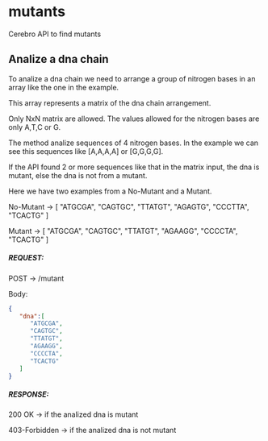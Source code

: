 # mutants
Cerebro API to find mutants
## Analize a dna chain
To analize a dna chain we need to arrange a group of nitrogen bases in an array like the one in the example.

This array represents a matrix of the dna chain arrangement.

Only NxN matrix are allowed. The values allowed for the nitrogen bases are only A,T,C or G.

The method analize sequences of 4 nitrogen bases. In the example we can see this sequences like [A,A,A,A] or [G,G,G,G].

If the API found 2 or more sequences like that in the matrix input, the dna is mutant, else the dna is not from a mutant.

Here we have two examples from a No-Mutant and a Mutant.

No-Mutant &rarr; [
        "ATGCGA",
        "CAGTGC",
        "TTATGT",
        "AGAGTG",
        "CCCTTA",
        "TCACTG"
    ]
    
Mutant &rarr; [
        "ATGCGA",
        "CAGTGC",
        "TTATGT",
        "AGAAGG",
        "CCCCTA",
        "TCACTG"
    ]
##### REQUEST:
POST &rarr; /mutant

Body: 
```json
{
   "dna":[
      "ATGCGA",
      "CAGTGC",
      "TTATGT",
      "AGAAGG",
      "CCCCTA",
      "TCACTG"
   ]
}
```
##### RESPONSE:
200 OK &rarr; if the analized dna is mutant

403-Forbidden &rarr;  if the analized dna is not mutant
